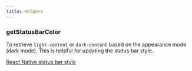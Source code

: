 ```yaml
---
title: Helpers
---
```


### getStatusBarColor

To retrieve `light-content` or `dark-content` based on the appearance mode (dark mode).
This is helpful for updating the status bar style.

[React Native status bar style](https://reactnative.dev/docs/statusbar#statusbarstyle)
